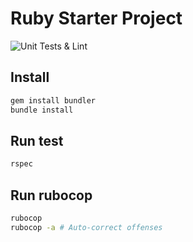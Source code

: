 # Ruby Starter Project

![Unit Tests & Lint](https://github.com/Yodanishe/ruby-starter-project/workflows/Unit%20Tests%20&%20Lint/badge.svg)


## Install

```bash
gem install bundler
bundle install
```

## Run test

```bash
rspec
```

## Run rubocop

```bash
rubocop
rubocop -a # Auto-correct offenses
```
